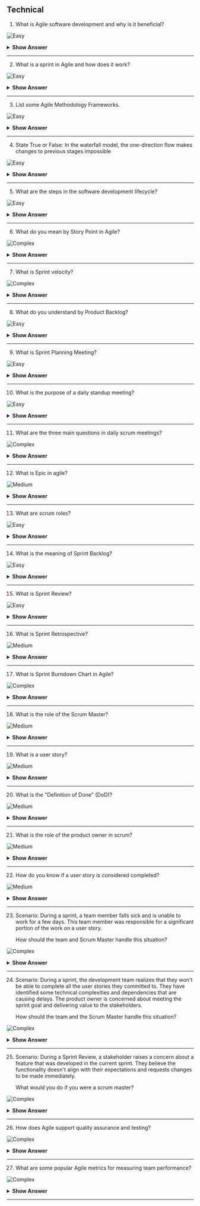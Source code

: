 ## Technical

1. What is Agile software development and why is it beneficial?

![Easy](https://github.com/revaturelabs/interviewquestions/blob/dev/ComplexityTags/simple%20(2).svg)

<details> <summary> <b> Show Answer </b> </summary>

<blockquote> 
    
-	agile focuses on delivering a product through collaboration, flexibility, and continuous improvement.
- Its benefits include adaptability to changing requirements, and improved team productivity and communication.

  
</blockquote> 

</details>

---
2. What is a sprint in Agile and how does it work?

![Easy](https://github.com/revaturelabs/interviewquestions/blob/dev/ComplexityTags/simple%20(2).svg)

<details> <summary> <b> Show Answer </b> </summary>

<blockquote> 
    
- It typically lasts two to four weeks. 
- The team selects a set of items from the product backlog to work on, plans the work, and collaboratively develops and tests the increment. 
- At the end of the sprint, there is a review of the increment and a retrospective to reflect on the process and identify improvements for the next sprint.
 
    
</blockquote> 

</details>

---
3. List some Agile Methodology Frameworks.

![Easy](https://github.com/revaturelabs/interviewquestions/blob/dev/ComplexityTags/Medium%20(2).svg)

<details> <summary> <b> Show Answer </b> </summary>

<blockquote> 
    
- Scrum
- Kanban
- Extreme Programming (XP)


</blockquote> 

</details>

---
4. State True or False: In the waterfall model, the one-direction flow makes changes to previous stages impossible

![Easy](https://github.com/revaturelabs/interviewquestions/blob/dev/ComplexityTags/simple%20(2).svg)

<details> <summary> <b> Show Answer </b> </summary>

<blockquote> 

- True

</blockquote> 

</details>

---
5. What are the steps in the software development lifecycle?

![Easy](https://github.com/revaturelabs/interviewquestions/blob/dev/ComplexityTags/simple%20(2).svg)

<details> <summary> <b> Show Answer </b> </summary>

<blockquote> 

- Planning / Requirements gathering
- Analysis
-	Design
-	Development
- Testing
- Deployment
- Maintenance



</blockquote> 

</details>

---
6. What do you mean by Story Point in Agile?

![Complex](https://github.com/revaturelabs/interviewquestions/blob/dev/ComplexityTags/Complex%20(2).svg)

<details> <summary> <b> Show Answer </b> </summary>

<blockquote> 

- A level of difficulty assigned to a user story using a sequence of numbers that increases with increasing difficulty. Story points are used to measure the complexity of a story. 
- The overall goal of a story is to provide value to its use within a set timeframe.

</blockquote> 

</details>

---
7. What is Sprint velocity?

![Complex](https://github.com/revaturelabs/interviewquestions/blob/dev/ComplexityTags/Complex%20(2).svg)

<details> <summary> <b> Show Answer </b> </summary>

<blockquote> 
  
- The sum of story points of all user stories completed during a sprint. 
- Velocity allows Agile teams to predict how many user stories more accurately can be completed in future sprints.

</blockquote> 

</details>

---
8. What do you understand by Product Backlog?

![Easy](https://github.com/revaturelabs/interviewquestions/blob/dev/ComplexityTags/simple%20(2).svg)

<details> <summary> <b> Show Answer </b> </summary>

<blockquote> 

- In agile development, a product backlog is a list of all deliverables such as new features, bug fixes, improvements, changes to existing features, and other product initiatives that product teams must prioritize and deliver for a product to strategically come to life.

</blockquote> 

</details>

---
9. What is Sprint Planning Meeting?

![Easy](https://github.com/revaturelabs/interviewquestions/blob/dev/ComplexityTags/simple%20(2).svg)

<details> <summary> <b> Show Answer </b> </summary>

<blockquote> 

- The Scrum Master organizes the meetings for planning the upcoming Sprint, which is called the Sprint Planning meeting.

</blockquote> 

</details>

---
10. What is the purpose of a daily standup meeting?

![Easy](https://github.com/revaturelabs/interviewquestions/blob/dev/ComplexityTags/Medium%20(2).svg)

<details> <summary> <b> Show Answer </b> </summary>

<blockquote> 

- The purpose of a daily standup meeting is to learn the current progress of every team member that works on Scrum tasks.

</blockquote> 

</details>

---
11. What are the three main questions in daily scrum meetings?

![Complex](https://github.com/revaturelabs/interviewquestions/blob/dev/ComplexityTags/Complex%20(2).svg)

<details> <summary> <b> Show Answer </b> </summary>

<blockquote> 

- During the daily scrum, each scrum team member answers the following three questions: 
  - What did you do yesterday? 
  - What will you do today? 
  - Are there any impediments in your way?

</blockquote> 

</details>

---
12. What is Epic in agile?

![Medium](https://github.com/revaturelabs/interviewquestions/blob/dev/ComplexityTags/simple%20(2).svg)

<details> <summary> <b> Show Answer </b> </summary>

<blockquote> 

- An epic is a large body of work that can be broken down into several smaller stories. 

</blockquote> 

</details>

---
13. What are scrum roles?

![Easy](https://github.com/revaturelabs/interviewquestions/blob/dev/ComplexityTags/simple%20(2).svg)

<details> <summary> <b> Show Answer </b> </summary>

<blockquote> 

- Scrum has three roles: 
  - Product Owner, 
  - Scrum Master and 
  - The Development Team Members

</blockquote> 

</details>

---
14. What is the meaning of Sprint Backlog?

![Easy](https://github.com/revaturelabs/interviewquestions/blob/dev/ComplexityTags/simple%20(2).svg)

<details> <summary> <b> Show Answer </b> </summary>

<blockquote> 

- The list of items that are to be added from the product backlog in a particular Sprint is called the Sprint Backlog.

</blockquote> 

</details>

---
15. What is Sprint Review?

![Easy](https://github.com/revaturelabs/interviewquestions/blob/dev/ComplexityTags/simple%20(2).svg)

<details> <summary> <b> Show Answer </b> </summary>

<blockquote> 

- A sprint review is an informal meeting held at the end of a sprint, during which the team members show what was accomplished, while the stakeholders provide feedback. 

</blockquote> 

</details>

---
16. What is Sprint Retrospective?

![Medium](https://github.com/revaturelabs/interviewquestions/blob/dev/ComplexityTags/Medium%20(2).svg)

<details> <summary> <b> Show Answer </b> </summary>

<blockquote> 

- The sprint retrospective is a recurring meeting held at the end of a sprint used to discuss what went well during the previous sprint cycle and what can be improved for the next sprint.

</blockquote> 

</details>

---
17. What is Sprint Burndown Chart in Agile?

![Complex](https://github.com/revaturelabs/interviewquestions/blob/dev/ComplexityTags/Complex%20(2).svg)

<details> <summary> <b> Show Answer </b> </summary>

<blockquote> 

- A sprint burndown chart is a visual comparison of how much work has been completed during a sprint and the total amount of work remaining.

</blockquote> 

</details>

---
18. What is the role of the Scrum Master?

![Medium](https://github.com/revaturelabs/interviewquestions/blob/dev/ComplexityTags/Medium%20(2).svg)

<details> <summary> <b> Show Answer </b> </summary>

<blockquote> 

- The scrum master helps & facilitates the scrum process for the entire team.
- He/She ensures that the scrum framework is followed.
- A Scrum Master removes impediments and helps the team to become self-organizing and empowered to create, innovate, and make decisions for themselves as one team.

</blockquote> 

</details>

---
19.	What is a user story?

![Medium](https://github.com/revaturelabs/interviewquestions/blob/dev/ComplexityTags/Medium%20(2).svg)

<details> <summary> <b> Show Answer </b> </summary>

<blockquote> 

- User stories are written in simple, non-technical language and focus on the value they deliver to the user or customer.
- A user story should follow a specific format, known as the "As a... I want... So that..." format. Example: “As a website visitor, I want to be able to create an account so that I can access exclusive content and personalize my experience."


</blockquote> 

</details>

---

20. What is the "Definition of Done" (DoD)?

![Medium](https://github.com/revaturelabs/interviewquestions/blob/dev/ComplexityTags/Medium%20(2).svg)

<details> <summary> <b> Show Answer </b> </summary>

<blockquote> 

- The "Definition of Done" is a shared understanding within a development team of what criteria must be met for a product backlog item, user story, or task to be considered complete with defined quality standards


</blockquote> 

</details>

---

21. What is the role of the product owner in scrum?

![Medium](https://github.com/revaturelabs/interviewquestions/blob/dev/ComplexityTags/Medium%20(2).svg)

<details> <summary> <b> Show Answer </b> </summary>

<blockquote> 

- The Product Owner in Scrum is responsible for representing the customers and stakeholders by prioritizing the product backlog, setting the product vision and strategy, collaborating with stakeholders, and providing clarity and direction to the development team.


</blockquote> 

</details>

---

22. How do you know if a user story is considered completed?

![Medium](https://github.com/revaturelabs/interviewquestions/blob/dev/ComplexityTags/Medium%20(2).svg)

<details> <summary> <b> Show Answer </b> </summary>

<blockquote> 

- A user story is considered completed when it meets the criteria defined in the team's Definition of Done (DoD). 
- The Definition of Done outlines the specific conditions and quality standards that must be fulfilled for a user story to be considered complete. 
-	This includes aspects such as meeting functional requirements, passing relevant tests, having appropriate documentation, undergoing code review, providing a good user experience, meeting performance standards, and being ready for deployment



</blockquote> 

</details>

---

23.	Scenario:
    During a sprint, a team member falls sick and is unable to work for a few days. This team member was responsible for a significant portion of the work on a user story. 

    How should the team and Scrum Master handle this situation?


![Complex](https://github.com/revaturelabs/interviewquestions/blob/dev/ComplexityTags/Medium%20(2).svg)

<details> <summary> <b> Show Answer </b> </summary>

<blockquote> 

- Evaluate the impact of a team member's absence, redistribute tasks, revise the sprint plan, seek additional support, and discuss strategies for handling future challenges during the sprint retrospective.



</blockquote> 

</details>

---

24.	Scenario:
    During a sprint, the development team realizes that they won't be able to complete all the user stories they committed to. They have identified some technical complexities and dependencies that are causing delays. The product owner is concerned about meeting the sprint goal and delivering value to the stakeholders.

    How should the team and the Scrum Master handle this situation?



![Complex](https://github.com/revaturelabs/interviewquestions/blob/dev/ComplexityTags/Medium%20(2).svg)

<details> <summary> <b> Show Answer </b> </summary>

<blockquote> 

- The team should communicate their challenges, technical complexities, and dependencies to the Scrum Master and Product Owner.  
- This will help them make informed decisions about the sprint scope reprioritizing user stories or seeking assistance from other team members or external resources. 
- The goal is to find the best course of action that maintains focus on delivering value while addressing the technical complexities. This may involve removing or re-estimating some user stories, adjusting the sprint backlog, or replanning the remaining work to ensure the highest value is delivered within the sprint.




</blockquote> 

</details>

---

25. Scenario: 
    During a Sprint Review, a stakeholder raises a concern about a feature that was developed in the current sprint. They believe the functionality doesn't align with their expectations and requests changes to be made immediately.

    What would you do if you were a scrum master?




![Complex](https://github.com/revaturelabs/interviewquestions/blob/dev/ComplexityTags/Medium%20(2).svg)

<details> <summary> <b> Show Answer </b> </summary>

<blockquote> 

- The Scrum Master should listen and understand the stakeholder's concerns and ensure they understand the specific issues or expectations that are not met. 
- They stay committed to the Sprint Review and clarify that  the changes and adjustments are typically planned and prioritized for future sprints. 
- The Scrum Master suggests that the stakeholder's concerns be documented as valuable feedback and included in the product backlog.
- The Scrum Master also engages the Product Owner in the discussion to understand the stakeholder's concerns and determine if there is an immediate need to reprioritize the backlog based on the feedback. 
- 	Finally, the Scrum Master encourages collaboration and a shared understanding between the development team and stakeholders.




</blockquote> 

</details>

---

26.	How does Agile support quality assurance and testing?


![Complex](https://github.com/revaturelabs/interviewquestions/blob/dev/ComplexityTags/Medium%20(2).svg)

<details> <summary> <b> Show Answer </b> </summary>

<blockquote> 

- Early and continuous testing throughout the development process.
- Test-driven development (TDD) to ensure code meets expected behavior.
- Cross-functional collaboration (communication) between testers and developers
- Implementing continuous improvement through retrospectives.





</blockquote> 

</details>

---


27.	What are some popular Agile metrics for measuring team performance?


![Complex](https://github.com/revaturelabs/interviewquestions/blob/dev/ComplexityTags/Medium%20(2).svg)

<details> <summary> <b> Show Answer </b> </summary>

<blockquote> 

- measuring the amount of work a team can complete within a given sprint. 
- Burn-down charts show the remaining work in a sprint or project, while burn-up charts depict the completed work over time. 
- Cycle time measures the time it takes for a user story or a task to move through the entire development process, from start to finish. 
- Measuring customer satisfaction through surveys or feedback can help gauge how well the team is meeting customer needs and delivering value. 
- Tracking the number of defects or bugs identified during development or reported by customers can provide insights into the quality of the team's work. 





</blockquote> 

</details>

---

